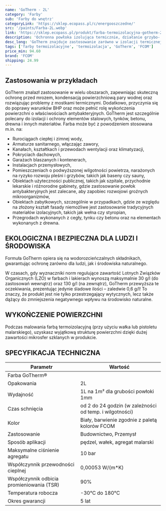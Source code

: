 ```yaml
---
name: 'GoTherm - 2L'
category: 'Farby'
sub: 'Farby do wnętrz'
categoryLink: 'https://sklep.ecopass.pl/c/energooszczedne/'
src: '/paints/Farba-2L.webp'
link: 'https://sklep.ecopass.pl/produkt/farba-termoizolacyjna-gotherm-2l/'
description: 'Ochronna powłoka izolująca termicznie, działanie grzybo- i bakteriobójcze, redukcja kondensacji.'
desc_long: 'GoTherm znajduje zastosowanie zarówno w izolacji termicznej zewnętrznej, jak i wewnętrznej, a także jako ochronna powłoka na przegrody budowlane, zapewniając ochronę przed poparzeniem na gorących powierzchniach. Produkt ten wykazuje także właściwości grzybo- i bakteriobójcze oraz skutecznie redukuje kondensację w przypadku znacznych fluktuacji temperatury.'
tags: ['farby termoizolacyjne', 'termoizolacja', 'GoTherm', 'FCOM']
price_min: 94.60
brand: 'FCOM'
shipping: 24.99
---
```


## Zastosowania w przykładach

GoTherm znalazł zastosowanie w wielu obszarach, zapewniając skuteczną ochronę przed mrozem, kondensacją powierzchniową pary wodnej oraz rozwiązując problemy z mostkami termicznymi. Dodatkowo, przyczynia się do poprawy warunków BHP oraz może pełnić rolę wykończenia powierzchni o właściwościach antybakteryjnych. GoTherm jest szczególnie polecany do izolacji i ochrony elementów stalowych, tynków, betonu, drewna i innych materiałów. Farba może być z powodzeniem stosowana m.in. na:

- Rurociągach ciepłej i zimnej wody,
- Armaturze sanitarnego, włączając zawory,
- Kanałach, kształtkach i przewodach wentylacji oraz klimatyzacji,
- Pokryciach dachowych,
- Garażach blaszanych i kontenerach,
- Instalacjach przemysłowych,
- Pomieszczeniach o podwyższonej wilgotności powietrza, narażonych na ryzyko rozwoju pleśni i grzybów, takich jak baseny czy sauny,
- Obiektach użyteczności publicznej, takich jak szpitale, przychodnie lekarskie i różnorodne gabinety, gdzie zastosowanie powłok antybakteryjnych jest zalecane, aby zapobiec rozwojowi groźnych mikroorganizmów,
- Obiektach zabytkowych, szczególnie w przypadkach, gdzie ze względu na złożony kształt fasady niemożliwe jest zastosowanie tradycyjnych materiałów izolacyjnych, takich jak wełna czy styropian,
- Przegrodach wykonanych z cegły, tynku czy betonu oraz na elementach wykonanych z drewna.

## EKOLOGICZNA I BEZPIECZNA DLA LUDZI I ŚRODOWISKA

Formuła GoTherm opiera się na wodorozcieńczalnych składnikach, gwarantując ochronę zarówno dla ludzi, jak i środowiska naturalnego.

W czasach, gdy wyznaczniki norm regulujące zawartość Lotnych Związków Organicznych (LZO) w farbach i lakierach wynoszą maksymalnie 30 g/l (do zastosowań wewnątrz) oraz 130 g/l (na zewnątrz), GoTherm przewyższa te oczekiwania, prezentując jedynie śladowe ilości – zaledwie 0,6 g/l! To znaczy, że produkt jest nie tylko przestrzegający wytycznych, lecz także dążący do zmniejszenia negatywnego wpływu na środowisko naturalne.

## WYKOŃCZENIE POWIERZCHNI

Podczas malowania farbą termoizolacyjną (przy użyciu wałka lub pistoletu malarskiego), uzyskasz wyjątkową strukturę powierzchni dzięki dużej zawartości mikrosfer szklanych w produkcie.

## SPECYFIKACJA TECHNICZNA

| **Parametr**                              | **Wartość**                                             |
| ----------------------------------------- | ------------------------------------------------------- |
| Farba GoTherm®                            |                                                         |
| Opakowania                                | 2L                                                      |
| Wydajność                                 | 1L na 1m² dla grubości powłoki 1mm                      |
| Czas schnięcia                            | od 2 do 24 godzin (w zależności od temp. i wilgotności) |
| Kolor                                     | Biały, barwienie zgodnie z paletą kolorów FCOM          |
| Zastosowanie                              | Budownictwo, Przemysł                                   |
| Sposób aplikacji                          | pędzel, wałek, agregat malarski                         |
| Maksymalne ciśnienie agregatu             | 10 bar                                                  |
| Współczynnik przewodności cieplnej        | 0,00053 W/(m\*K)                                        |
| Współczynnik odbicia promieniowania (TSR) | 90%                                                     |
| Temperatura robocza                       | -30°C do 180°C                                          |
| Okres gwarancji                           | 5 lat                                                   |
